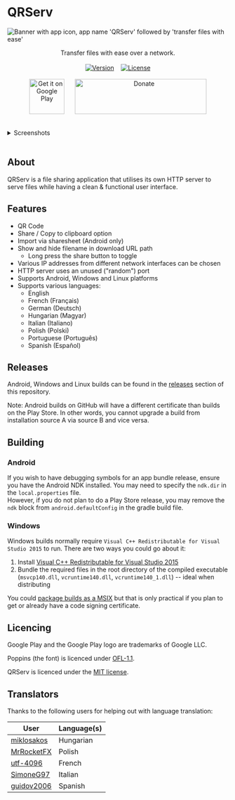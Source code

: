 # QRServ

![Banner with app icon, app name 'QRServ' followed by 'transfer files with ease'](docs/banner/banner.png)
<br>
<p align="center">
    Transfer files with ease over a network.
    <br>
    <br>
    <a href="../../releases/latest" title="Latest release"><img src="https://img.shields.io/github/v/release/uintdev/qrserv" alt="Version"></a>
    &nbsp;&nbsp;
    <a href="LICENSE" title="License"><img src="https://img.shields.io/github/license/uintdev/qrserv" alt="License"></a>
    <br>
    <br>
    <a href="https://play.google.com/store/apps/details?id=dev.uint.qrserv"><img src="https://play.google.com/intl/en_us/badges/static/images/badges/en_badge_web_generic.png" alt="Get it on Google Play" height="80"></a>
    &nbsp;&nbsp;&nbsp;&nbsp;
    <a href="https://ko-fi.com/uintdev" title="ko-fi"><img src="https://ko-fi.com/img/githubbutton_sm.svg" alt="Donate" height="80" width="300"></a>
</p>
<br>
<details>
    <summary>Screenshots</summary>
    <br>
    <p align="center">
        <img src="docs/screenshots/1.jpg" alt="Screenshot of app on the main screen" height="380">
        &nbsp;&nbsp;
        <img src="docs/screenshots/2.jpg" alt="Screenshot of app after selecting a file" height="380">
        &nbsp;&nbsp;
        <img src="docs/screenshots/3.jpg" alt="Screenshot of app after opening IP address list" height="380">
        &nbsp;&nbsp;
        <img src="docs/screenshots/4.jpg" alt="Screenshot of app when press and holding or hovering over file name -- tool tip is shown with full file name" height="380">
    </p>
</details>
<br>

## About

QRServ is a file sharing application that utilises its own HTTP server to serve files while having a clean & functional user interface.

## Features

- QR Code
- Share / Copy to clipboard option
- Import via sharesheet (Android only)
- Show and hide filename in download URL path
  - Long press the share button to toggle
- Various IP addresses from different network interfaces can be chosen
- HTTP server uses an unused ("random") port
- Supports Android, Windows and Linux platforms
- Supports various languages:
  - English
  - French (Français)
  - German (Deutsch)
  - Hungarian (Magyar)
  - Italian (Italiano)
  - Polish (Polski)
  - Portuguese (Português)
  - Spanish (Español)

## Releases

Android, Windows and Linux builds can be found in the [releases](../../releases) section of this repository.

Note: Android builds on GitHub will have a different certificate than builds on the Play Store. In other words, you cannot upgrade a build from installation source A via source B and vice versa.

## Building

### Android

If you wish to have debugging symbols for an app bundle release, ensure you have the Android NDK installed. You may need to specify the `ndk.dir` in the `local.properties` file.
<br>
However, if you do not plan to do a Play Store release, you may remove the `ndk` block from `android.defaultConfig` in the gradle build file.

### Windows

Windows builds normally require `Visual C++ Redistributable for Visual Studio 2015` to run. There are two ways you could go about it:
1. Install [Visual C++ Redistributable for Visual Studio 2015](https://www.microsoft.com/en-us/download/details.aspx?id=48145)
2. Bundle the required files in the root directory of the compiled executable (`msvcp140.dll`, `vcruntime140.dll`, `vcruntime140_1.dll`) -- ideal when distributing

You could [package builds as a MSIX](https://pub.dev/packages/msix) but that is only practical if you plan to get or already have a code signing certificate.

## Licencing

Google Play and the Google Play logo are trademarks of Google LLC.

Poppins (the font) is licenced under [OFL-1.1](fonts/OFL.txt).

QRServ is licenced under the [MIT license](LICENSE).

## Translators

Thanks to the following users for helping out with language translation:

| User                                         | Language(s) |
| -------------------------------------------- | ----------- |
| [miklosakos](https://github.com/miklosakos)  | Hungarian   |
| [MrRocketFX](https://twitter.com/MrRocketFX) | Polish      |
| [utf-4096](https://github.com/utf-4096)      | French      |
| [SimoneG97](https://github.com/SimoneG97)    | Italian     |
| [guidov2006](https://github.com/guidov2006)       | Spanish     |
